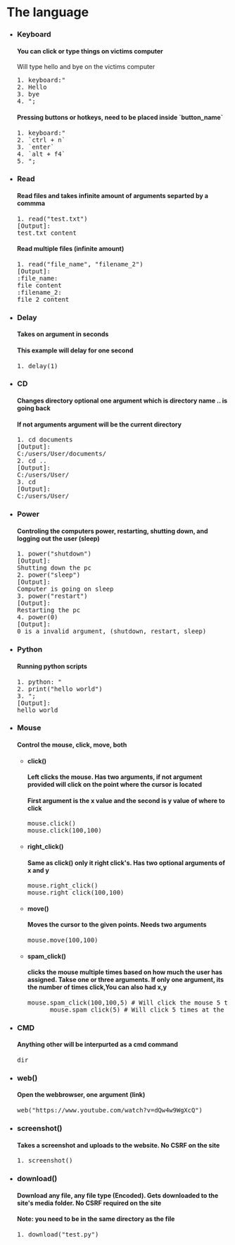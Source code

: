 # The language 
<ul>
<li><h3>Keyboard</h3>
  <h4>You can click or type things on victims computer</h4>
Will type hello and bye on the victims computer
<pre>
1. keyboard:"
2. Hello
3. bye
4. ";
</pre>
<h4>Pressing buttons or hotkeys, need to be placed inside `button_name`</h4>
<pre>
1. keyboard:"
2. `ctrl + n`
3. `enter`
4. `alt + f4`
5. ";
</li>
  
<li><h3>Read</h3>
<h4>Read files and takes infinite amount of arguments separted by a commma</h4>
<pre>
1. read("test.txt")
[Output]:
test.txt content
</pre>
<h4>Read multiple files (infinite amount)</h4>
<pre>
1. read("file_name", "filename_2")
[Output]:
:file_name:
file content
:filename_2:
file 2 content
</pre>
</li>
  
<li><h3>Delay</h3>
<h4>Takes on argument in seconds</h4>
<h4>This example will delay for one second</h4>
<pre>1. delay(1)</pre>
</li>

<li><h3>CD</h3>
<h4>Changes directory optional one argument which is directory name .. is going back</h4>
  <h4>If not arguments argument will be the current directory</h4>
<pre>
1. cd documents
[Output]:
C:/users/User/documents/
2. cd ..
[Output]:
C:/users/User/
3. cd 
[Output]:
C:/users/User/
</li>  
  
<li><h3>Power</h3>
<h4>Controling the computers power, restarting, shutting down, and logging out the user (sleep)</h4>
<pre>
1. power("shutdown")
[Output]:
Shutting down the pc
2. power("sleep")
[Output]:
Computer is going on sleep
3. power("restart")
[Output]:
Restarting the pc
4. power(0)
[Output]:
0 is a invalid argument, (shutdown, restart, sleep)
</pre>
</li>
  
<li><h3>Python</h3>
<h4>Running python scripts</h4>
<pre>
1. python: "
2. print("hello world")
3. ";
[Output]:
hello world
</pre>
</li>
 
<li><h3>Mouse</h3>
<h4>Control the mouse, click, move, both</h4>
  <ul>
    <li><h4>click()</h4>
      <h4>Left clicks the mouse. Has two arguments, if not argument provided will click on the point where the cursor is located</h4>
      <h4>First argument is the x value and the second is y value of where to click</h4>
      <pre>
mouse.click()
mouse.click(100,100)</pre>
    <li><h4>right_click()</h4>
      <h4>Same as click() only it right click's. Has two optional arguments of x and y</h4>
      <pre>
mouse.right_click()
mouse.right_click(100,100)</pre>     
    <li><h4>move()</h4>
      <h4>Moves the cursor to the given points. Needs two arguments</h4>
      <pre>mouse.move(100,100)</pre>
     <li><h4>spam_click()</h4>
      <h4>clicks the mouse multiple times based on how much the user has assigned. Takse one or three arguments. If only one argument, its the number of times click,You can also had x,y</h4>
      <pre>mouse.spam_click(100,100,5) # Will click the mouse 5 times at x=100, y=100    
      mouse.spam_click(5) # Will click 5 times at the cursor location</pre>
  </ul>
</li>  
  
<li><h3>CMD</h3>
<h4>Anything other will be interpurted as a cmd command</h4>
<pre>
dir
</pre>
</li>
<li><h3>web()</h3>
<h4>Open the webbrowser, one argument (link)</h4>
<pre>web("https://www.youtube.com/watch?v=dQw4w9WgXcQ")</pre>
</li>
<li><h3>screenshot()</h3>
<h4>Takes a screenshot and uploads to the website. No CSRF on the site</h4>
<pre>1. screenshot()</pre>
</li>
<li><h3>download()</h3>
<h4>Download any file, any file type (Encoded). Gets downloaded to the site's media folder. No CSRF required on the site</h4>
<h4>Note: you need to be in the same directory as the file</h4>
<pre>1. download("test.py")</pre>
</li>
</ul>

